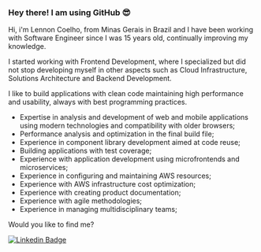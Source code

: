 ### Hey there! I am using GitHub 😎

Hi, i'm Lennon Coelho, from Minas Gerais in Brazil and I have been working with Software Engineer since I was 15 years old, continually improving my knowledge.

I started working with Frontend Development, where I specialized but did not stop developing myself in other aspects such as Cloud Infrastructure, Solutions Architecture and Backend Development.

I like to build applications with clean code maintaining high performance and usability, always with best programming practices.

- Expertise in analysis and development of web and mobile applications using modern technologies and compatibility with older browsers;
- Performance analysis and optimization in the final build file;
- Experience in component library development aimed at code reuse;
- Building applications with test coverage;
- Experience with application development using microfrontends and microservices;
- Experience in configuring and maintaining AWS resources;
- Experience with AWS infrastructure cost optimization;
- Experience with creating product documentation;
- Experience with agile methodologies;
- Experience in managing multidisciplinary teams;

Would you like to find me?

[![Linkedin Badge](https://img.shields.io/badge/-LinkedIn-blue?style=flat-square&logo=Linkedin&logoColor=white&link=https://www.linkedin.com/in/lennoncoelho)](https://www.linkedin.com/in/lennoncoelho)

